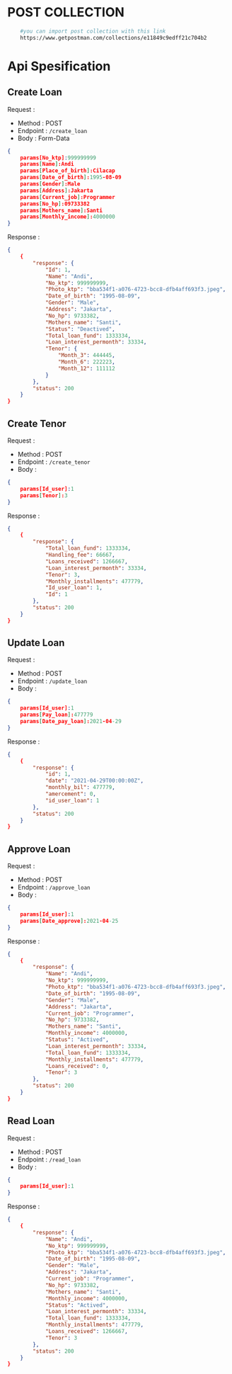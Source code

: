 # POST COLLECTION
```bash
    #you can import post collection with this link
    https://www.getpostman.com/collections/e11849c9edff21c704b2

```
# Api Spesification

## Create Loan

Request :
- Method : POST
- Endpoint : `/create_loan`
- Body :
    Form-Data
```json 
{
    params[No_ktp]:999999999
    params[Name]:Andi
    params[Place_of_birth]:Cilacap
    params[Date_of_birth]:1995-08-09
    params[Gender]:Male
    params[Address]:Jakarta
    params[Current_job]:Programmer
    params[No_hp]:09733382
    params[Mothers_name]:Santi
    params[Monthly_income]:4000000
}
```

Response :

```json 
{
    {
        "response": {
            "Id": 1,
            "Name": "Andi",
            "No_ktp": 999999999,
            "Photo_ktp": "bba534f1-a076-4723-bcc8-dfb4aff693f3.jpeg",
            "Date_of_birth": "1995-08-09",
            "Gender": "Male",
            "Address": "Jakarta",
            "No_hp": 9733382,
            "Mothers_name": "Santi",
            "Status": "Deactived",
            "Total_loan_fund": 1333334,
            "Loan_interest_permonth": 33334,
            "Tenor": {
                "Month_3": 444445,
                "Month_6": 222223,
                "Month_12": 111112
            }
        },
        "status": 200
    }
}
```

## Create Tenor

Request :
- Method : POST
- Endpoint : `/create_tenor`
- Body :

```json 
{
    params[Id_user]:1
    params[Tenor]:3
}
```

Response :

```json 
{
    {
        "response": {
            "Total_loan_fund": 1333334,
            "Handling_fee": 66667,
            "Loans_received": 1266667,
            "Loan_interest_permonth": 33334,
            "Tenor": 3,
            "Monthly_installments": 477779,
            "Id_user_loan": 1,
            "Id": 1
        },
        "status": 200
    }
}
```
## Update Loan

Request :
- Method : POST
- Endpoint : `/update_loan`
- Body :

```json 
{
    params[Id_user]:1
    params[Pay_loan]:477779
    params[Date_pay_loan]:2021-04-29
}
```

Response :

```json 
{
    {
        "response": {
            "id": 1,
            "date": "2021-04-29T00:00:00Z",
            "monthly_bil": 477779,
            "amercement": 0,
            "id_user_loan": 1
        },
        "status": 200
    }
}
```

## Approve Loan

Request :
- Method : POST
- Endpoint : `/approve_loan`
- Body :

```json 
{
    params[Id_user]:1
    params[Date_approve]:2021-04-25
}
```

Response :

```json 
{
    {
        "response": {
            "Name": "Andi",
            "No_ktp": 999999999,
            "Photo_ktp": "bba534f1-a076-4723-bcc8-dfb4aff693f3.jpeg",
            "Date_of_birth": "1995-08-09",
            "Gender": "Male",
            "Address": "Jakarta",
            "Current_job": "Programmer",
            "No_hp": 9733382,
            "Mothers_name": "Santi",
            "Monthly_income": 4000000,
            "Status": "Actived",
            "Loan_interest_permonth": 33334,
            "Total_loan_fund": 1333334,
            "Monthly_installments": 477779,
            "Loans_received": 0,
            "Tenor": 3
        },
        "status": 200
    }
}
```

## Read Loan

Request :
- Method : POST
- Endpoint : `/read_loan`
- Body :

```json 
{
    params[Id_user]:1
}
```

Response :

```json 
{
    {
        "response": {
            "Name": "Andi",
            "No_ktp": 999999999,
            "Photo_ktp": "bba534f1-a076-4723-bcc8-dfb4aff693f3.jpeg",
            "Date_of_birth": "1995-08-09",
            "Gender": "Male",
            "Address": "Jakarta",
            "Current_job": "Programmer",
            "No_hp": 9733382,
            "Mothers_name": "Santi",
            "Monthly_income": 4000000,
            "Status": "Actived",
            "Loan_interest_permonth": 33334,
            "Total_loan_fund": 1333334,
            "Monthly_installments": 477779,
            "Loans_received": 1266667,
            "Tenor": 3
        },
        "status": 200
    }
}
```




